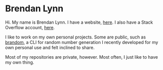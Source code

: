 # Brendan Lynn

Hi. My name is Brendan Lynn. I have a website, [here](https://www.brendanlynn.org). I also have a Stack Overflow account, [here](https://stackoverflow.com/users/22141420/).

I like to work on my own personal projects. Some are public, such as [brandom](https://github.com/brendanlynn/brandom), a CLI for random number generation I recently developed for my own personal use and felt inclined to share.

Most of my repositories are private, however. Most often, I just like to have my own thing.
